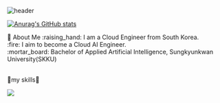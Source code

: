 <div>

  <!--Header-->
  ![header](https://capsule-render.vercel.app/api?type=waving&color=gradient&height=300&section=header&text=hello%20world😊😊)
  
</div>

[![Anurag's GitHub stats](https://github-readme-stats.vercel.app/api?username=Jungyh0)](https://github.com/anuraghazra/github-readme-stats)

<div>
  <!--Body-->
  👀 About Me
  :raising_hand: I am a Cloud Engineer from South Korea.<br/>
  :fire: I aim to become a Cloud AI Engineer.<br/>
  :mortar_board: Bachelor of Applied Artificial Intelligence, Sungkyunkwan University(SKKU)
  <br/>
  <br/>

📖my skills📖
<!--CSS-->
<img src = "https://img.shields.io/badge/cplusplus-00599C?style=flat-square&logo=cplusplus&logoColor=white"/>
